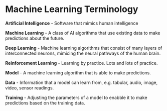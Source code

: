 # Machine Learning Terminology

**Artificial Intelligence** - Software that mimics human intelligence

**Machine Learning** - A class of AI algorithms that use existing data to make predictions about the future.

**Deep Learning** - Machine learning algorithms that consist of many layers of interconnected neurons, mimicing the neural pathways of the human brain.   

**Reinforcement Learning** - Learning by practice. Lots and lots of practice.

**Model** - A machine learning algorithm that is able to make predictions.

**Data** - Information that a model can learn from, e.g. tabular, audio, image, video, sensor readings.

**Training** - Adjusting the parameters of a model to enabble it to make predictions based on the training data.
